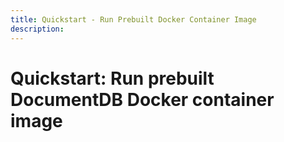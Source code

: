 ```yaml
---
title: Quickstart - Run Prebuilt Docker Container Image
description:
---
```


# Quickstart: Run prebuilt DocumentDB Docker container image

